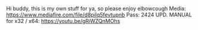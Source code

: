Hi buddy, this is my own stuff for ya, so please enjoy elbowcough
Media: https://www.mediafire.com/file/d8pilq5fevtupnb
Pass: 2424
UPD. MANUAL for x32 / x64: https://youtu.be/gRiWZQnMOhs
